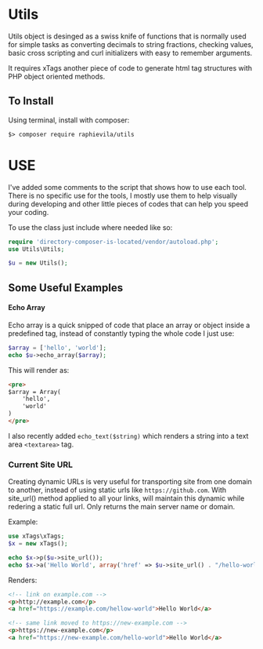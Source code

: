 # Utils
Utils object is desinged as a swiss knife of functions that is normally used for simple tasks as converting decimals to string fractions, checking values, basic cross scripting and curl initializers with easy to remember arguments.

It requires xTags another piece of code to generate html tag structures with PHP object oriented methods.

## To Install
Using terminal, install with composer:

```
$> composer require raphievila/utils
```

# USE
I've added some comments to the script that shows how to use each tool. There is no specific use for the tools, I mostly use them to help visually during developing and other little pieces of codes that can help you speed your coding.

To use the class just include where needed like so:

```php
require 'directory-composer-is-located/vendor/autoload.php';
use Utils\Utils;

$u = new Utils();
```

## Some Useful Examples

#### Echo Array
Echo array is a quick snipped of code that place an array or object inside a predefined tag, instead of constantly typing the whole code I just use:

```php
$array = ['hello', 'world'];
echo $u->echo_array($array);
```

This will render as:

```html
<pre>
$array = Array(
    'hello',
    'world'
)
</pre>
```

I also recently added `echo_text($string)` which renders a string into a text area `<textarea>` tag.

### Current Site URL
Creating dynamic URLs is very useful for transporting site from one domain to another, instead of using static urls like `https://github.com`. With site_url() method applied to all your links, will maintain this dynamic while redering a static full url. Only returns the main server name or domain.

Example:

```php
use xTags\xTags;
$x = new xTags();

echo $x->p($u->site_url());
echo $x->a('Hello World', array('href' => $u->site_url() . "/hello-world"));
```

Renders:

```html
<!-- link on example.com -->
<p>http://example.com</p>
<a href="https://example.com/hellow-world">Hello World</a>

<!-- same link moved to https://new-example.com -->
<p>https://new-example.com</p>
<a href="https://new-example.com/hello-world">Hello World</a>
```